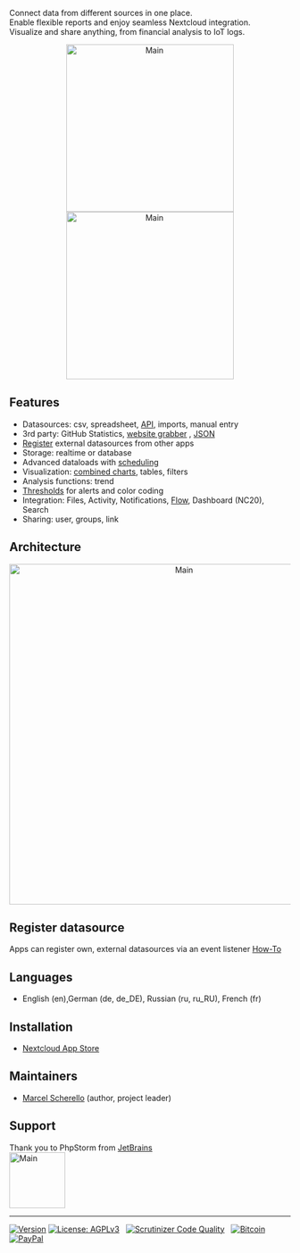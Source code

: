 Connect data from different sources in one place.<br>
Enable flexible reports and enjoy seamless Nextcloud integration.<br>
Visualize and share anything, from financial analysis to IoT logs.

<p align="center">
<img src="https://raw.githubusercontent.com/rello/data/master/screenshots/logo25.png" alt="Main" width="300" title="Analytics"> <img src="https://raw.githubusercontent.com/rello/data/master/screenshots/charts25.png" alt="Main" width="300" title="Analytics">
</p>

## Features
- Datasources: csv, spreadsheet, [API](https://github.com/Rello/analytics/wiki/API), imports, manual entry
- 3rd party: GitHub Statistics, [website grabber](https://github.com/Rello/analytics/wiki/Datasource:-website-grabber)
  , [JSON](https://github.com/Rello/analytics/wiki/Datasource:-JSON)
- [Register](https://github.com/Rello/analytics/wiki/Register-external-datasource) external datasources from other apps
- Storage: realtime or database
- Advanced dataloads with [scheduling](https://github.com/Rello/analytics/wiki/Scheduled-dataloads)
- Visualization: [combined charts](https://github.com/Rello/analytics/wiki/Filter,-display-options-&-drilldown), tables,
  filters
- Analysis functions: trend
- [Thresholds](https://github.com/Rello/analytics/wiki/Thresholds) for alerts and color coding
- Integration: Files, Activity, Notifications, [Flow](https://github.com/Rello/analytics/wiki/Flow-integration), Dashboard (NC20), Search
- Sharing: user, groups, link


## Architecture
<p align="center"><img src="https://raw.githubusercontent.com/rello/data/master/screenshots/architecture25.png" alt="Main" width="610" title="Analytics"></p>

## Register datasource
Apps can register own, external datasources via an event listener
[How-To](https://github.com/Rello/analytics/wiki/Register-own-datasource)

## Languages
- English (en),German (de, de_DE), Russian (ru, ru_RU), French (fr)

## Installation
- [Nextcloud App Store](https://apps.nextcloud.com/apps/analytics)

## Maintainers
- [Marcel Scherello](https://github.com/rello) (author, project leader)

## Support
Thank you to PhpStorm from [JetBrains](https://www.jetbrains.com/?from=AudioPlayerforNextcloudandownCloud) <br>
<img src="https://raw.githubusercontent.com/rello/data/master/screenshots/jetbrains.svg" alt="Main" width="100" title="Analytics">

---

[![Version](https://img.shields.io/github/release/rello/analytics.svg)](https://github.com/rello/analytics/blob/master/CHANGELOG.md)&#160;[![License: AGPLv3](https://img.shields.io/badge/license-AGPLv3-blue.svg)](http://www.gnu.org/licenses/agpl-3.0)&#160;&#160;&#160;[![Scrutinizer Code Quality](https://scrutinizer-ci.com/g/rello/analytics/badges/quality-score.png?b=master)](https://scrutinizer-ci.com/g/rello/analytics/?branch=master)&#160;&#160;&#160;[![Bitcoin](https://img.shields.io/badge/donate-Bitcoin-blue.svg)](https://github.com/rello/audioplayer/wiki/donate)&#160;[![PayPal](https://img.shields.io/badge/donate-PayPal-blue.svg)](https://github.com/rello/audioplayer/wiki/donate)